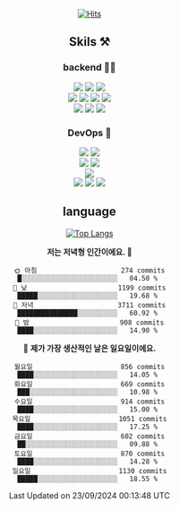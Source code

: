 <div align="center">

[![Hits](https://hits.seeyoufarm.com/api/count/incr/badge.svg?url=https%3A%2F%2Fgithub.com%2Fzxcv9203%2Fhit-counter&count_bg=%23FF7272&title_bg=%23324C2E&icon=codeigniter.svg&icon_color=%23DD5B5B&title=%EB%B0%A9%EB%AC%B8%EC%9E%90&edge_flat=false)](https://hits.seeyoufarm.com)
  
## Skils ⚒️

### backend 🧑‍💻
  
<img src="https://img.shields.io/badge/Java-FF6600?style=flat-square&logo=buymeacoffee&logoColor=white"/>
<img src="https://img.shields.io/badge/Go-0099FF?style=flat-square&logo=go&logoColor=white"/>
<img src="https://img.shields.io/badge/Kotlin-7F52FF?style=flat-square&logo=kotlin&logoColor=white"/>
  
  
<br />
  
<img src="https://img.shields.io/badge/Spring-339933?style=flat-square&logo=Spring&logoColor=white"/>
<img src="https://img.shields.io/badge/Spring Boot-339933?style=flat-square&logo=Spring Boot&logoColor=white"/>
<img src="https://img.shields.io/badge/Spring Security-339933?style=flat-square&logo=Spring Security&logoColor=white"/>
  
<img src="https://img.shields.io/badge/Spring Data JPA-339933?style=flat-square&logo=Hibernate&logoColor=white"/>

<br />
  
  <img src="https://img.shields.io/badge/mysql-0099FF?style=flat-square&logo=mysql&logoColor=white"/>
  <img src="https://img.shields.io/badge/mariadb-0099FF?style=flat-square&logo=mariadb&logoColor=white"/>
  <img src="https://img.shields.io/badge/mongoDB-47A248?style=flat-square&logo=mongodb&logoColor=white"/>
  
  
### DevOps 🚀
  
  <img src="https://img.shields.io/badge/docker-2496ED?style=flat-square&logo=docker&logoColor=white"/>
  <img src="https://img.shields.io/badge/kubernetes-326CE5?style=flat-square&logo=kubernetes&logoColor=white"/>
  
  <br />
  
  <img src="https://img.shields.io/badge/Github Actions-2088FF?style=flat-square&logo=githubactions&logoColor=white"/>
  <img src="https://img.shields.io/badge/Jenkins-D24939?style=flat-square&logo=jenkins&logoColor=white"/>
  
  
  <br />
  <img src="https://img.shields.io/badge/terraform-7B42BC?style=flat-square&logo=terraform&logoColor=white"/>
  
  <br />
  <img src="https://img.shields.io/badge/Amazon AWS-232F3E?style=flat-square&logo=Amazon AWS&logoColor=white"/>

  <img src="https://img.shields.io/badge/GCP-4285F4?style=flat-square&logo=googlecloud&logoColor=white"/>
  <img src="https://img.shields.io/badge/NCP-03C75A?style=flat-square&logo=naver&logoColor=white"/>
  
  
## language

[![Top Langs](https://github-readme-stats.vercel.app/api/top-langs/?username=zxcv9203&hide=html&exclude_repo=zxcv9203.github.io,golB&theme=grate-gatsby)](https://github.com/zxcv9203/github-readme-stats)
  
<!--START_SECTION:waka-->
**저는 저녁형 인간이에요. 🦉** 

```text
🌞 아침                     274 commits         █░░░░░░░░░░░░░░░░░░░░░░░░   04.50 % 
🌆 낮　                     1199 commits        █████░░░░░░░░░░░░░░░░░░░░   19.68 % 
🌃 저녁                     3711 commits        ███████████████░░░░░░░░░░   60.92 % 
🌙 밤　                     908 commits         ████░░░░░░░░░░░░░░░░░░░░░   14.90 % 
```
📅 **제가 가장 생산적인 날은 일요일이에요.** 

```text
월요일                      856 commits         ████░░░░░░░░░░░░░░░░░░░░░   14.05 % 
화요일                      669 commits         ███░░░░░░░░░░░░░░░░░░░░░░   10.98 % 
수요일                      914 commits         ████░░░░░░░░░░░░░░░░░░░░░   15.00 % 
목요일                      1051 commits        ████░░░░░░░░░░░░░░░░░░░░░   17.25 % 
금요일                      602 commits         ██░░░░░░░░░░░░░░░░░░░░░░░   09.88 % 
토요일                      870 commits         ████░░░░░░░░░░░░░░░░░░░░░   14.28 % 
일요일                      1130 commits        █████░░░░░░░░░░░░░░░░░░░░   18.55 % 
```



 Last Updated on 23/09/2024 00:13:48 UTC
<!--END_SECTION:waka-->
  
</div>


